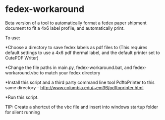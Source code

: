 # fedex-workaround
Beta version of a tool to automatically format a fedex paper shipment document to fit a 4x6 label profile, and automatically print.

To use:

*Choose a directory to save fedex labels as pdf files to (This requires default settings to use a 4x6 pdf thermal label, and the default printer set to CutePDF Writer) 

*Change the file paths in main.py, fedex-workaround.bat, and fedex-workaround.vbc to match your fedex directory

*Install this script and a third party command line tool PdftoPrinter to this same directory - http://www.columbia.edu/~em36/pdftoprinter.html

*Run this script.


TIP:
Create a shortcut of the vbc file and insert into windows startup folder for silent running

